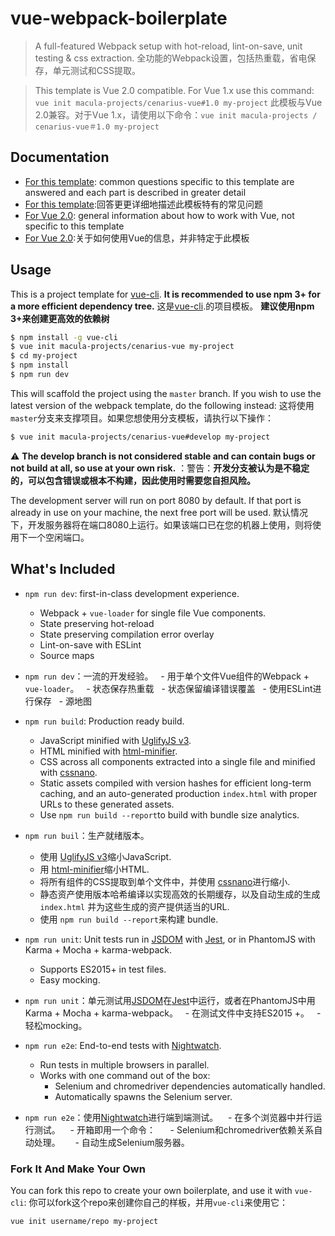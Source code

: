 # vue-webpack-boilerplate

> A full-featured Webpack setup with hot-reload, lint-on-save, unit testing & css extraction.
> 全功能的Webpack设置，包括热重载，省电保存，单元测试和CSS提取。

> This template is Vue 2.0 compatible. For Vue 1.x use this command: `vue init macula-projects/cenarius-vue#1.0 my-project`
> 此模板与Vue 2.0兼容。对于Vue 1.x，请使用以下命令：`vue init macula-projects / cenarius-vue＃1.0 my-project`

## Documentation

- [For this template](http://macula.top/cenarius-vue): common questions specific to this template are answered and each part is described in greater detail
- [For this template](http://macula.top/cenarius-vue):回答更更详细地描述此模板特有的常见问题
- [For Vue 2.0](http://vuejs.org/guide/): general information about how to work with Vue, not specific to this template
- [For Vue 2.0](http://vuejs.org/guide/):关于如何使用Vue的信息，并非特定于此模板

## Usage

This is a project template for [vue-cli](https://github.com/vuejs/vue-cli). **It is recommended to use npm 3+ for a more efficient dependency tree.**
这是[vue-cli](https://github.com/vuejs/vue-cli).的项目模板。 **建议使用npm 3+来创建更高效​​的依赖树**

``` bash
$ npm install -g vue-cli
$ vue init macula-projects/cenarius-vue my-project
$ cd my-project
$ npm install
$ npm run dev
```

This will scaffold the project using the `master` branch. If you wish to use the latest version of the webpack template, do the following instead:
这将使用`master`分支来支撑项目。如果您想使用分支模板，请执行以下操作：

``` bash
$ vue init macula-projects/cenarius-vue#develop my-project
```

:warning: **The develop branch is not considered stable and can contain bugs or not build at all, so use at your own risk.**
：警告：**开发分支被认为是不稳定的，可以包含错误或根本不构建，因此使用时需要您自担风险。**

The development server will run on port 8080 by default. If that port is already in use on your machine, the next free port will be used.
默认情况下，开发服务器将在端口8080上运行。如果该端口已在您的机器上使用，则将使用下一个空闲端口。

## What's Included

- `npm run dev`: first-in-class development experience.
  - Webpack + `vue-loader` for single file Vue components.
  - State preserving hot-reload
  - State preserving compilation error overlay
  - Lint-on-save with ESLint
  - Source maps
- `npm run dev`：一流的开发经验。
  - 用于单个文件Vue组件的Webpack + `vue-loader`。
  - 状态保存热重载
  - 状态保留编译错误覆盖
  - 使用ESLint进行保存
  - 源地图

- `npm run build`: Production ready build.
  - JavaScript minified with [UglifyJS v3](https://github.com/mishoo/UglifyJS2/tree/harmony).
  - HTML minified with [html-minifier](https://github.com/kangax/html-minifier).
  - CSS across all components extracted into a single file and minified with [cssnano](https://github.com/ben-eb/cssnano).
  - Static assets compiled with version hashes for efficient long-term caching, and an auto-generated production `index.html` with proper URLs to these generated assets.
  - Use `npm run build --report`to build with bundle size analytics.
- `npm run buil`：生产就绪版本。
  - 使用 [UglifyJS v3](https://github.com/mishoo/UglifyJS2/tree/harmony)缩小JavaScript.
  - 用 [html-minifier](https://github.com/kangax/html-minifier)缩小HTML.
  - 将所有组件的CSS提取到单个文件中，并使用 [cssnano](https://github.com/ben-eb/cssnano)进行缩小.
  - 静态资产使用版本哈希编译以实现高效的长期缓存，以及自动生成的生成`index.html` 并为这些生成的资产提供适当的URL.
  - 使用 `npm run build --report`来构建 bundle.

- `npm run unit`: Unit tests run in [JSDOM](https://github.com/tmpvar/jsdom) with [Jest](https://facebook.github.io/jest/), or in PhantomJS with Karma + Mocha + karma-webpack.
  - Supports ES2015+ in test files.
  - Easy mocking.
- `npm run unit`：单元测试用[JSDOM](https://github.com/tmpvar/jsdom)在[Jest](https://facebook.github.io/jest/)中运行，或者在PhantomJS中用Karma + Mocha + karma-webpack。
  - 在测试文件中支持ES2015 +。
  - 轻松mocking。

- `npm run e2e`: End-to-end tests with [Nightwatch](http://nightwatchjs.org/).
  - Run tests in multiple browsers in parallel.
  - Works with one command out of the box:
    - Selenium and chromedriver dependencies automatically handled.
    - Automatically spawns the Selenium server.
- `npm run e2e`：使用[Nightwatch](http://nightwatchjs.org/)进行端到端测试。
   - 在多个浏览器中并行运行测试。
   - 开箱即用一个命令：
     -  Selenium和chromedriver依赖关系自动处理。
     - 自动生成Selenium服务器。

### Fork It And Make Your Own

You can fork this repo to create your own boilerplate, and use it with `vue-cli`:
你可以fork这个repo来创建你自己的样板，并用`vue-cli`来使用它：

``` bash
vue init username/repo my-project
```
